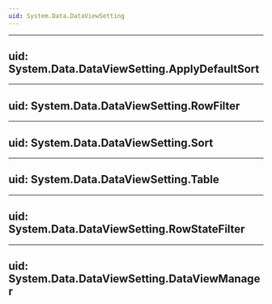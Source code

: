 ```yaml
---
uid: System.Data.DataViewSetting
---
```


---
uid: System.Data.DataViewSetting.ApplyDefaultSort
---

---
uid: System.Data.DataViewSetting.RowFilter
---

---
uid: System.Data.DataViewSetting.Sort
---

---
uid: System.Data.DataViewSetting.Table
---

---
uid: System.Data.DataViewSetting.RowStateFilter
---

---
uid: System.Data.DataViewSetting.DataViewManager
---
